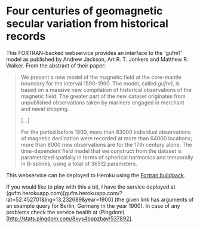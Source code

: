 # Four centuries of geomagnetic secular variation from historical records

This FORTRAN-backed webservice provides an interface to the 'gufm1' model as
published by Andrew Jackson, Art R. T. Jonkers and Matthew R. Walker. From the
abstract of their paper:

> We present a new model of the magnetic field at the core-mantle boundary for
> the interval 1590-1990. The model, called _gufm1_, is based on a massive new
> compilation of historical observations of the magnetic field. The greater part
> of the new dataset originates from unpublished observations taken by mariners
> engaged in merchant and naval shipping.
>
> [...]
>
> For the period before 1800, more than 83000 individual observations of
> magnetic declination were recorded at more than 64000 locations; more than 8000
> new observations are for the 17th century alone. The time-dependent field model
> that we construct from the dataset is parametrized spatially in terms of
> spherical harmonics and temporally in B-splines, using a total of 36512
> parameters.

This webservice can be deployed to Heroku using the
[Fortran buildpack](https://github.com/martinrehfeld/heroku-buildpack-f77).

If you would like to play with this a bit, I have the service deployed at
(gufm.herokuapp.com)[gufm.herokuapp.com/?lat=52.452701&lng=13.232689&year=1900]
(the given link has arguments of an example query for Berlin, Germany in the
year 1900). In case of any problems check the service health at
(Pingdom)[http://stats.pingdom.com/8xys4bppzbav/537892].
